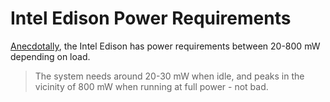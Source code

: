 Intel Edison Power Requirements
===============================

[Anecdotally][1], the Intel Edison has power requirements between 20-800 mW depending on load.

> The system needs around 20-30 mW when idle, and peaks in the vicinity of 800 mW when running at full power - not bad.

[1]: http://lcamtuf.coredump.cx/edison_fuzz/
